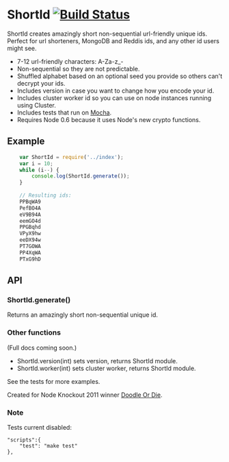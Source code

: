 # ShortId [![Build Status](https://secure.travis-ci.org/dylang/shortid.png)](http://travis-ci.org/dylang/shortid)

ShortId creates amazingly short non-sequential url-friendly unique ids.  Perfect for url shorteners, MongoDB and Reddis ids, and any other id users might see.

* 7-12 url-friendly characters: A-Za-z_-
* Non-sequential so they are not predictable.
* Shuffled alphabet based on an optional seed you provide so others can't decrypt your ids.
* Includes version in case you want to change how you encode your id.
* Includes cluster worker id so you can use on node instances running using Cluster.
* Includes tests that run on [Mocha](http://visionmedia.github.com/mocha/).
* Requires Node 0.6 because it uses Node's new crypto functions.

## Example

```javascript
    var ShortId = require('../index');
    var i = 10;
    while (i--) {
        console.log(ShortId.generate());
    }
    
    // Resulting ids:
    PPBqWA9
    PefBO4A
    eV9B94A
    eemGO4d
    PPGBqhd
    VPyX9hw
    eeDX94w
    PT7GOWA
    PP4XqWA
    PTxG9hD
```

## API

### ShortId.generate()

Returns an amazingly short non-sequential unique id.

### Other functions

(Full docs coming soon.)

* ShortId.version(int) sets version, returns ShortId module.
* ShortId.worker(int) sets cluster worker, returns ShortId module.

See the tests for more examples.

Created for Node Knockout 2011 winner [Doodle Or Die](http://doodleordie.com).

### Note

Tests current disabled:

    "scripts":{
        "test": "make test"
    },
